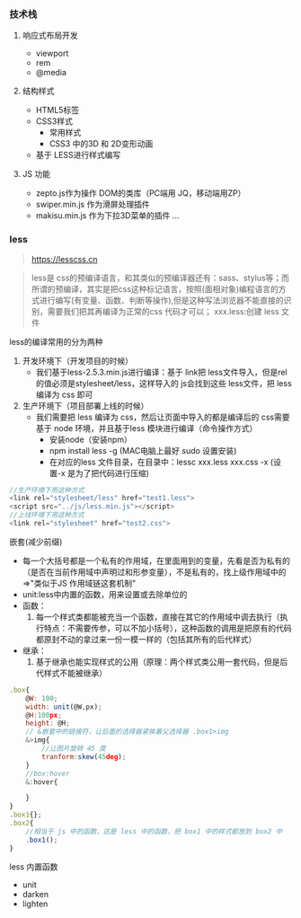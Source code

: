 ### 技术栈
1. 响应式布局开发
    - viewport
    - rem
    - @media

2. 结构样式
    - HTML5标签
    - CSS3样式
        + 常用样式
        + CSS3 中的3D 和 2D变形动画
    - 基于 LESS进行样式编写

3. JS 功能
    - zepto.js作为操作 DOM的类库（PC端用 JQ，移动端用ZP）
    - swiper.min.js 作为滑屏处理插件
    - makisu.min.js 作为下拉3D菜单的插件
...

### less
> https://lesscss.cn

> less是 css的预编译语言，和其类似的预编译器还有：sass、stylus等；而所谓的预编译，其实是把css这种标记语言，按照(面相对象)编程语言的方式进行编写(有变量、函数、判断等操作),但是这种写法浏览器不能直接的识别，需要我们把其再编译为正常的css 代码才可以；
> xxx.less:创建 less 文件

less的编译常用的分为两种
1. 开发环境下（开发项目的时候）
    - 我们基于less-2.5.3.min.js进行编译：基于 link把 less文件导入，但是rel的值必须是stylesheet/less，这样导入的 js会找到这些 less文件，把 less 编译为 css 即可
2. 生产环境下（项目部署上线的时候）
    - 我们需要把 less 编译为 css，然后让页面中导入的都是编译后的 css需要基于 node 环境，并且基于less 模块进行编译（命令操作方式）
        + 安装node（安装npm）
        + npm install less -g (MAC电脑上最好 sudo 设置安装)
        + 在对应的less 文件目录，在目录中：lessc xxx.less xxx.css -x (设置-x 是为了把代码进行压缩)
```javascript
//生产环境下用这种方式
<link rel="stylesheet/less" href="test1.less">
<script src="../js/less.min.js"></script> 
//上线环境下用这种方式
<link rel="stylesheet" href="test2.css">
```
嵌套(减少前缀)
- 每一个大括号都是一个私有的作用域，在里面用到的变量，先看是否为私有的（是否在当前作用域中声明过和形参变量），不是私有的，找上级作用域中的 =>"类似于JS 作用域链这套机制"
- unit:less中内置的函数，用来设置或去除单位的
- 函数：
    1. 每一个样式类都能被充当一个函数，直接在其它的作用域中调去执行（执行特点：不需要传参，可以不加小括号），这种函数的调用是把原有的代码都原封不动的拿过来一份一模一样的（包括其所有的后代样式）
- 继承：
    1. 基于继承也能实现样式的公用（原理：两个样式类公用一套代码，但是后代样式不能被继承）
```javascript
.box{
    @W: 100;
    width: unit(@W,px);
    @H:100px;
    height: @H;
    // &嵌套中的链接符，让后面的选择器紧挨着父选择器 .box1>img
    &>img{
        //让图片旋转 45 度
        tranform:skew(45deg);
    }
    //box:hover
    &:hover{

    }
}
.box1{};
.box2{
    //相当于 js 中的函数，这是 less 中的函数，把 box1 中的样式都放到 box2 中
    .box1();
}

```
less 内置函数
- unit
- darken
- lighten
